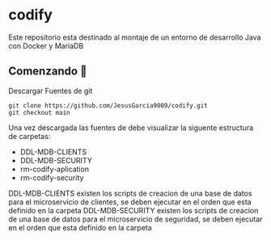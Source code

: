 # codify
Este repositorio esta destinado al montaje de un entorno de desarrollo Java con Docker y MariaDB

## Comenzando 🚀

Descargar Fuentes de git

```
git clone https://github.com/JesusGarcia9009/codify.git
git checkout main
```

Una vez descargada las fuentes de debe visualizar la siguente estructura de carpetas:
- DDL-MDB-CLIENTS
- DDL-MDB-SECURITY
- rm-codify-aplication
- rm-codify-security

DDL-MDB-CLIENTS  existen los scripts de creacion de una base de datos para el microservicio de clientes, se deben ejecutar en el orden que esta definido en la carpeta
DDL-MDB-SECURITY existen los scripts de creacion de una base de datos para el microservicio de seguridad, se deben ejecutar en el orden que esta definido en la carpeta
